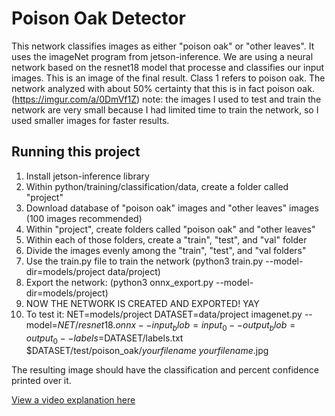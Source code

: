 # Poison Oak Detector

 This network classifies images as either "poison oak" or "other leaves". It uses the imageNet program from jetson-inference. 
 We are using a neural network based on the resnet18 model that processe and classifies our input images.
This is an image of the final result. Class 1 refers to poison oak. The network analyzed with about 50% certainty that this is in fact poison oak. (https://imgur.com/a/0DmVf1Z)
note: the images I used to test and train the network are very small because I had limited time to train the network, so I used smaller images for faster results.

## Running this project

1. Install jetson-inference library
2. Within python/training/classification/data, create a folder called "project"
3. Download database of "poison oak" images and "other leaves" images (100 images recommended)
4. Within "project", create folders called "poison oak" and "other leaves"
5. Within each of those folders, create a "train", "test", and "val" folder
6. Divide the images evenly among the "train", "test", and "val folders" 
7. Use the train.py file to train the network (python3 train.py --model-dir=models/project data/project)
8. Export the network: (python3 onnx_export.py --model-dir=models/project)
9. NOW THE NETWORK IS CREATED AND EXPORTED! YAY
10. To test it: 
NET=models/project
DATASET=data/project
imagenet.py --model=$NET/resnet18.onnx --input_blob=input_0 --output_blob=output_0 --labels=$DATASET/labels.txt $DATASET/test/poison_oak/*yourfilename* *yourfilename*.jpg

The resulting image should have the classification and percent confidence printed over it. 

[View a video explanation here](https://youtu.be/Jni9sH7VOoc)
